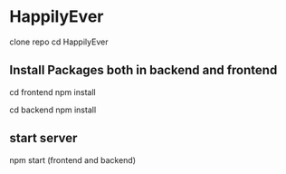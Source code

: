 # HappilyEver

clone repo
cd HappilyEver

## Install Packages both in backend and frontend
cd frontend 
npm install

cd backend
npm install

## start server 
npm start (frontend and backend)
